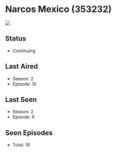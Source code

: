 # Narcos Mexico (353232)

<img src="https://dg31sz3gwrwan.cloudfront.net/poster/353232/1309448-0-optimized.jpg" />

## Status
* Continuing
## Last Aired
* Season: 2
* Episode: 10
## Last Seen
* Season: 2
* Episode: 6
## Seen Episodes
* Total: 16
